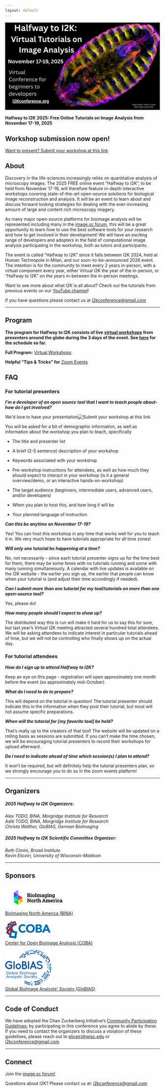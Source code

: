 ```yaml
---
layout: default
---
```


<div style="display:none"><h1> 2025 Virtual "Halfway to I2K"</h1></div>

![Virtual I2K Banner Image](/assets/images/2025HalfwaytoI2KFlyer.png)

**Halfway to I2K 2025: Free Online Tutorials on Image Analysis from November 17-19, 2025**

## Workshop submission now open!

[Want to present? Submit your workshop at this link](https://airtable.com/app2zpB8d82r7Ldtc/shrTcoN4uBYvFcz6X)

<!---## **Registration now open**

FREE Registration is now open for participation in the Virtual I2K 2024 event! [Click here to register](https://tinyurl.com/Virtual-I2K2024-Registration)--->

## **About**

Discovery in the life-sciences increasingly relies on quantitative analysis of microscopy images. The 2025 FREE online event “Halfway to I2K”, to be held from November 17-19, will therefore feature in-depth interactive workshops covering state-of-the-art open-source solutions for biological image reconstruction and analysis. It will be an event to learn about and discuss forward looking strategies for dealing with the ever-increasing amount of large and content rich microscopy imagery.

As many major open-source platforms for bioimage analysis will be represented including many in the [image.sc forum](https://forum.image.sc/), this will be a great opportunity to learn how to use the best software tools for your research and how to get involved in their development\! We will have an exciting range of developers and adopters in the field of computational image analysis participating in the workshop, both as tutors and participants.

The event is called “Halfway to I2K” since it falls between I2K 2024, held at Human Technopole in Milan, and our soon-to-be-announced 2026 event. The intention is for the community to meet every 2 years in-person, with a virtual component every year, either Virtual I2K the year of the in-person, or “Halfway to I2K” on the years in-between the in-person meetings.

Want to see more about what I2K is all about? Check out the tutorials from previous events on our [YouTube channel](https://www.youtube.com/@I2KConference)!

If you have questions please contact us at i2kconference@gmail.com

---

## **Program**

**The program for Halfway to I2K consists of live [virtual workshops](https://i2kconference.org/workshops) from presenters around the globe during the 3 days of the event. See [here](https://i2kconference.org/workshops) for the schedule so far.** 

**Full Program:** [Virtual Workshops](https://i2kconference.org/workshops)

**Helpful “Tips & Tricks” for** [Zoom Events](https://docs.google.com/document/d/1YNrXEx4sk5I3zdlUiREXE1sMBihcQkuVbTa-_a7bVDg/preview)

<!---**Attendee Registration:** [Click here to register](https://tinyurl.com/Virtual-I2K2024-Registration)--->


## **FAQ**

### **For tutorial presenters**

***I’m a developer of an open source tool that I want to teach people about- how do I get involved?***

We'd love to have your presentation![Submit your workshop at this link](https://airtable.com/app2zpB8d82r7Ldtc/shrTcoN4uBYvFcz6X)

You will be asked for a bit of demographic information, as well as information about the workshop you plan to teach, specifically

* The title and presenter list

* A brief (2-5 sentence) description of your workshop

* Keywords associated with your workshop

* Pre-workshop instructions for attendees, as well as how much they should expect to interact in your workshop (is it a general overview/demo, or an interactive hands-on-workshop)

* The target audience (beginners, intermediate users, advanced users, and/or developers)

* When you plan to host this, and how long it will be

* Your planned language of instruction

***Can this be anytime on November 17-19?***

Yes\! You can host this workshop in any time that works well for you to teach it in. We very much hope to have tutorials appropriate for all time zones\!

***Will only one tutorial be happening at a time?***

No, not necessarily \- since each tutorial presenter signs up for the time best for them, there may be some times with no tutorials running and some with many running simultaneously. A calendar with live updates is available on the I2K website \- the earlier you sign up, the earlier that people can know when your tutorial is (and adjust their time accordingly if needed).

***Can I submit more than one tutorial for my tool/tutorials on more than one open-source tool?***

Yes, please do\!

***How many people should I expect to show up?***

The distributed way this is run will make it hard for us to say this for sure, but last year’s Virtual I2K meeting attracted several hundred total attendees. We will be asking attendees to indicate interest in particular tutorials ahead of time, but we will not be controlling who finally shows up on the actual day.

### **For tutorial attendees**

***How do I sign up to attend Halfway to I2K?***

<!---[Click here to register](https://tinyurl.com/Virtual-I2K2024-Registration)--->

Keep an eye on this page - registration will open approximately one month before the event (so approximately mid-October)

***What do I need to do to prepare?***

This will depend on the tutorial in question\! The tutorial presenter should indicate this in the information when they post their tutorial, but most will not assume specific preparations.

***When will the tutorial for \[my favorite tool\] be held?***

That’s really up to the creators of that tool\! The website will be updated on a rolling basis as sessions are submitted. If you can’t make the time chosen, we will be encouraging tutorial presenters to record their workshops for upload afterward.

<!---If you want to see a tutorial for a specific tool, you may certainly indicate so in the comments of our announcement forum post!--->

***Do I need to indicate ahead of time which session(s) I plan to attend?***

It won’t be required, but will definitely help the tutorial presenters plan, so we strongly encourage you to do so in the zoom events platform\!

---

## **Organizers**

##### ***2025 Halfway to I2K Organizers:***

*Alex TODO, BINA, Morgridge Institute for Research*  
*Aditi TODO, BINA, Morgridge Institute for Research*  
*Christa Walther, GloBIAS, German BioImaging*

##### ***2025 Halfway to I2K Scientific Committee Organizer:***

<!---*Tereza Belinova, Institute of Science and Technology Austria (ISTA)*  --->
*Beth Cimini, Broad Institute*  
*Kevin Eliceiri, University of Wisconsin-Madison*  
<!---*Esteban Miglietta, Broad Institute*   
*Thomas Pengo, University of Minnesota*--->

---

## **Sponsors**

  <a href="https://www.bioimagingnorthamerica.org/"><img src="assets/images/bina-logo.png" alt="Bioimaging North America"></a> 
  <br>
  [BioImaging North America (BINA)](https://www.bioimagingna.org/)
  <br>

  <a href="https://openbioimageanalysis.org/"><img src="assets/images/COBA-logo_600px.png" alt="Center for Open Bioimage Analysis" width=150></a> 
    <br>
  [Center for Open Bioimage Analysis (COBA)](https://openbioimageanalysis.org/)
  <br>

  <a href="https://www.globias.org/"><img src="assets/images/GloBIAS-colors.png" alt="	Global BioImage Analysts' Society" width=150></a> 
    <br>
  [	Global BioImage Analysts' Society (GloBIAS)](https://www.globias.org/)

---

## **Code of Conduct**

We have adopted the Chan Zuckerberg Initiative’s [Community Participation Guidelines](https://chanzuckerberg.com/ethics-policies/community-participation-guidelines/); by participating in this conference you agree to abide by these. If you need to contact the organizers to discuss a violation of these guidelines, please reach out to eliceiri@wisc.edu or i2kconference@gmail.com

---

## **Connect**

Join the [image.sc forum\!](https://forum.image.sc/)

Questions about I2K? Please contact us at: i2kconference@gmail.com
